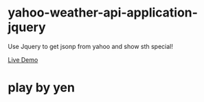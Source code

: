 # yahoo-weather-api-application-jquery

Use Jquery to get jsonp from yahoo
and show sth special!

[Live Demo](http://yen168.github.io/yahoo-weather-api-application-jquery/weather.html)

# play by yen
